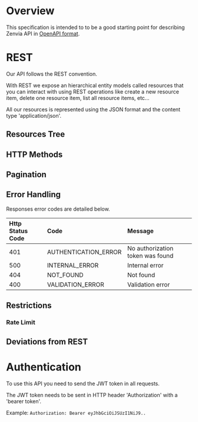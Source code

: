 # Overview

This specification is intended to to be a good starting point for describing Zenvia API in [OpenAPI format](https://github.com/OAI/OpenAPI-Specification/blob/master/versions/3.0.2.md).



# REST

Our API follows the REST convention.

With REST we expose an hierarchical entity models called resources
that you can interact with using REST operations
like create a new resource item, delete one resource item, list all resource items, etc...

All our resources is represented using the JSON format and the content type 'application/json'.



## Resources Tree



## HTTP Methods



## Pagination



## Error Handling

Responses error codes are detailed below.

| Http Status Code | Code                 | Message                          |
|:-----------------|:---------------------|:---------------------------------|
| 401              | AUTHENTICATION_ERROR | No authorization token was found |
| 500              | INTERNAL_ERROR       | Internal error                   |
| 404              | NOT_FOUND            | Not found                        |
| 400              | VALIDATION_ERROR     | Validation error                 |



## Restrictions



### Rate Limit



## Deviations from REST



# Authentication

To use this API you need to send the JWT token in all requests.

The JWT token needs to be sent in HTTP header 'Authorization' with a 'bearer token'.

Example:
```Authorization: Bearer eyJhbGciOiJSUzI1NiJ9..```
